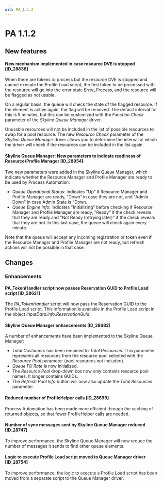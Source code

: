 ```yaml
---
uid: PA_1.1.2
---
```


# PA 1.1.2

## New features

#### New mechanism implemented in case resource DVE is stopped \[ID_28838\]

When there are tokens to process but the resource DVE is stopped and cannot execute the Profile Load script, the first token to be processed with the resource will go into the error state *Error_Process*, and the resource will be flagged as not usable.

On a regular basis, the queue will check the state of the flagged resource. If the element is active again, the flag will be removed. The default interval for this is 5 minutes, but this can be customized with the *Function Check* parameter of the *Skyline Queue Manager* driver.

Unusable resources will not be included in the list of possible resources to swap for a pool resource. The new *Resource Check* parameter of the *Skyline Queue Manager* driver allows you to determine the interval at which the driver will check if the resources can be included in the list again.

#### Skyline Queue Manager: New parameters to indicate readiness of Resource/Profile Manager \[ID_28954\]

Two new parameters were added in the Skyline Queue Manager, which indicate whether the Resource Manager and Profile Manager are ready to be used by Process Automation:

- *Queue Operational Status*: Indicates "Up" if Resource Manager and Profile Manager are ready, "Down" in case they are not, and "Admin Down" in case Admin State is "Down.
- *Queue Engine Info*: Indicates "Initializing" before checking if Resource Manager and Profile Manager are ready, "Ready" if the check reveals that they are ready and "Not Ready (retrying later)" if the check reveals that they are not. In this last case, the queue will check again every minute.

Note that the queue will accept any incoming registration or token even if the Resource Manager and Profile Manager are not ready, but refresh actions will not be possible in that case.

## Changes

### Enhancements

#### PA_TokenHandler script now passes Reservation GUID to Profile Load script \[ID_28621\]

The *PA_TokenHandler* script will now pass the Reservation GUID to the Profile Load script. This information is available in the Profile Load script in the object *InputData.Info.ReservationGuid*.

#### Skyline Queue Manager enhancements \[ID_28682\]

A number of enhancements have been implemented to the Skyline Queue Manager:

- *Total Customers* has been renamed to *Total Resources*. This parameter represents all resources from the resource pool selected with the *Resource Pool* parameter (pool resources not included).
- *Queue Fill Rate* is now initialized.
- The *Resource Pool* drop-down box now only contains resource pool names. It longer contains GUIDs.
- The *Refresh Pool Info* button will now also update the *Total Resources* parameter.

#### Reduced number of ProfileHelper calls \[ID_28699\]

Process Automation has been made more efficient through the caching of returned objects, so that fewer ProfileHelper calls are needed.

#### Number of sync messages sent by Skyline Queue Manager reduced \[ID_28747\]

To improve performance, the Skyline Queue Manager will now reduce the number of messages it sends to find other queue elements.

#### Logic to execute Profile Load script moved to Queue Manager driver \[ID_28754\]

To improve performance, the logic to execute a Profile Load script has been moved from a separate script to the Queue Manager driver.

